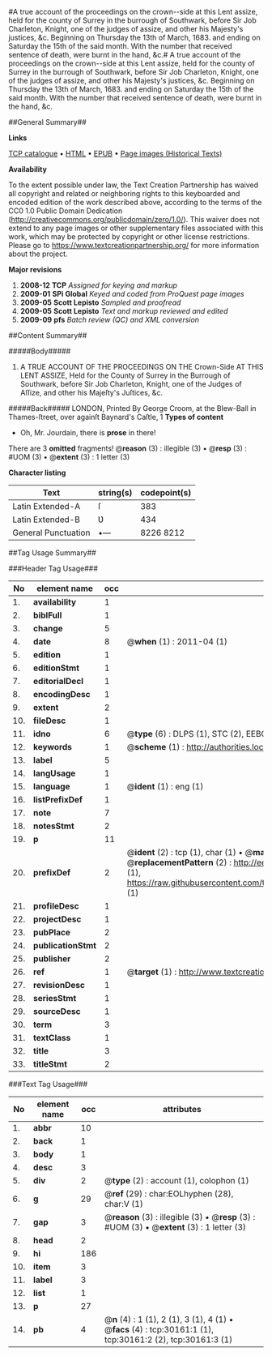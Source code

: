 #A true account of the proceedings on the crown--side at this Lent assize, held for the county of Surrey in the burrough of Southwark, before Sir Job Charleton, Knight, one of the judges of assize, and other his Majesty's justices, &c. Beginning on Thursday the 13th of March, 1683. and ending on Saturday the 15th of the said month. With the number that received sentence of death, were burnt in the hand, &c.#
A true account of the proceedings on the crown--side at this Lent assize, held for the county of Surrey in the burrough of Southwark, before Sir Job Charleton, Knight, one of the judges of assize, and other his Majesty's justices, &c. Beginning on Thursday the 13th of March, 1683. and ending on Saturday the 15th of the said month. With the number that received sentence of death, were burnt in the hand, &c.

##General Summary##

**Links**

[TCP catalogue](http://www.ota.ox.ac.uk/tcp/)  • 
[HTML](http://tei.it.ox.ac.uk/tcp/Texts-HTML/free/A63/A63341.html)  • 
[EPUB](http://tei.it.ox.ac.uk/tcp/Texts-EPUB/free/A63/A63341.epub) • 
[Page images (Historical Texts)](https://historicaltexts.jisc.ac.uk/eebo-99825774e)

**Availability**

To the extent possible under law, the Text Creation Partnership has waived all copyright and related or neighboring rights to this keyboarded and encoded edition of the work described above, according to the terms of the CC0 1.0 Public Domain Dedication (http://creativecommons.org/publicdomain/zero/1.0/). This waiver does not extend to any page images or other supplementary files associated with this work, which may be protected by copyright or other license restrictions. Please go to https://www.textcreationpartnership.org/ for more information about the project.

**Major revisions**

1. __2008-12__ __TCP__ *Assigned for keying and markup*
1. __2009-01__ __SPi Global__ *Keyed and coded from ProQuest page images*
1. __2009-05__ __Scott Lepisto__ *Sampled and proofread*
1. __2009-05__ __Scott Lepisto__ *Text and markup reviewed and edited*
1. __2009-09__ __pfs__ *Batch review (QC) and XML conversion*

##Content Summary##

#####Body#####

1. A TRUE ACCOUNT OF THE PROCEEDINGS ON THE Crown-Side AT THIS LENT ASSIZE, Held for the County of Surrey in the Burrough of Southwark, before Sir Job Charleton, Knight, one of the Judges of Aſſize, and other his Majeſty's Juſtices, &c.

#####Back#####
LONDON, Printed By George Croom, at the Blew-Ball in Thames-ſtreet, over againſt Baynard's Caſtle, 1
**Types of content**

  * Oh, Mr. Jourdain, there is **prose** in there!

There are 3 **omitted** fragments! 
 @__reason__ (3) : illegible (3)  •  @__resp__ (3) : #UOM (3)  •  @__extent__ (3) : 1 letter (3)

**Character listing**


|Text|string(s)|codepoint(s)|
|---|---|---|
|Latin Extended-A|ſ|383|
|Latin Extended-B|Ʋ|434|
|General Punctuation|•—|8226 8212|

##Tag Usage Summary##

###Header Tag Usage###

|No|element name|occ|attributes|
|---|---|---|---|
|1.|__availability__|1||
|2.|__biblFull__|1||
|3.|__change__|5||
|4.|__date__|8| @__when__ (1) : 2011-04 (1)|
|5.|__edition__|1||
|6.|__editionStmt__|1||
|7.|__editorialDecl__|1||
|8.|__encodingDesc__|1||
|9.|__extent__|2||
|10.|__fileDesc__|1||
|11.|__idno__|6| @__type__ (6) : DLPS (1), STC (2), EEBO-CITATION (1), PROQUEST (1), VID (1)|
|12.|__keywords__|1| @__scheme__ (1) : http://authorities.loc.gov/ (1)|
|13.|__label__|5||
|14.|__langUsage__|1||
|15.|__language__|1| @__ident__ (1) : eng (1)|
|16.|__listPrefixDef__|1||
|17.|__note__|7||
|18.|__notesStmt__|2||
|19.|__p__|11||
|20.|__prefixDef__|2| @__ident__ (2) : tcp (1), char (1)  •  @__matchPattern__ (2) : ([0-9\-]+):([0-9IVX]+) (1), (.+) (1)  •  @__replacementPattern__ (2) : http://eebo.chadwyck.com/downloadtiff?vid=$1&page=$2 (1), https://raw.githubusercontent.com/textcreationpartnership/Texts/master/tcpchars.xml#$1 (1)|
|21.|__profileDesc__|1||
|22.|__projectDesc__|1||
|23.|__pubPlace__|2||
|24.|__publicationStmt__|2||
|25.|__publisher__|2||
|26.|__ref__|1| @__target__ (1) : http://www.textcreationpartnership.org/docs/. (1)|
|27.|__revisionDesc__|1||
|28.|__seriesStmt__|1||
|29.|__sourceDesc__|1||
|30.|__term__|3||
|31.|__textClass__|1||
|32.|__title__|3||
|33.|__titleStmt__|2||


###Text Tag Usage###

|No|element name|occ|attributes|
|---|---|---|---|
|1.|__abbr__|10||
|2.|__back__|1||
|3.|__body__|1||
|4.|__desc__|3||
|5.|__div__|2| @__type__ (2) : account (1), colophon (1)|
|6.|__g__|29| @__ref__ (29) : char:EOLhyphen (28), char:V (1)|
|7.|__gap__|3| @__reason__ (3) : illegible (3)  •  @__resp__ (3) : #UOM (3)  •  @__extent__ (3) : 1 letter (3)|
|8.|__head__|2||
|9.|__hi__|186||
|10.|__item__|3||
|11.|__label__|3||
|12.|__list__|1||
|13.|__p__|27||
|14.|__pb__|4| @__n__ (4) : 1 (1), 2 (1), 3 (1), 4 (1)  •  @__facs__ (4) : tcp:30161:1 (1), tcp:30161:2 (2), tcp:30161:3 (1)|
